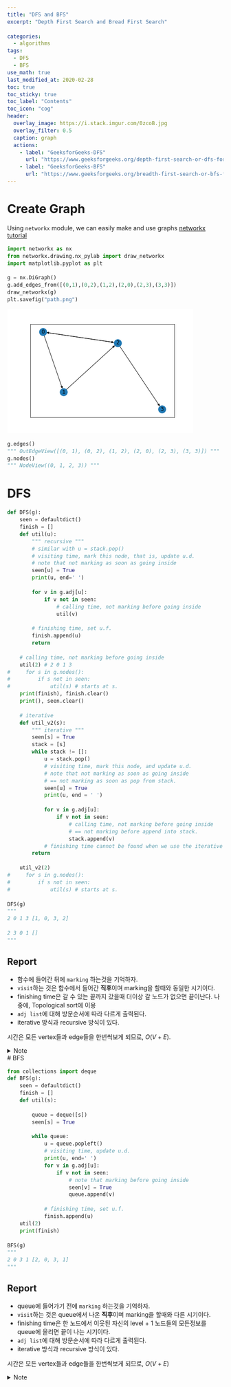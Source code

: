 ```yaml
---
title: "DFS and BFS"
excerpt: "Depth First Search and Bread First Search"

categories:
  - algorithms
tags:
  - DFS
  - BFS
use_math: true
last_modified_at: 2020-02-28
toc: true
toc_sticky: true
toc_label: "Contents"
toc_icon: "cog"
header:
  overlay_image: https://i.stack.imgur.com/0zcoB.jpg
  overlay_filter: 0.5
  caption: graph 
  actions:
    - label: "GeeksforGeeks-DFS"
      url: "https://www.geeksforgeeks.org/depth-first-search-or-dfs-for-a-graph/"
    - label: "GeeksforGeeks-BFS"
      url: "https://www.geeksforgeeks.org/breadth-first-search-or-bfs-for-a-graph/"
---
```


# Create Graph
Using `networkx` module, we can easily make and use graphs
[networkx tutorial](https://networkx.github.io/documentation/networkx-1.10/tutorial/tutorial.html)
```python
import networkx as nx
from networkx.drawing.nx_pylab import draw_networkx
import matplotlib.pyplot as plt

g = nx.DiGraph()
g.add_edges_from([(0,1),(0,2),(1,2),(2,0),(2,3),(3,3)])
draw_networkx(g)
plt.savefig("path.png")
```

![](/assets/images/algorithms/20-02-28-graph.png)

```python
g.edges()
""" OutEdgeView([(0, 1), (0, 2), (1, 2), (2, 0), (2, 3), (3, 3)]) """
g.nodes()
""" NodeView((0, 1, 2, 3)) """
```

# DFS

```python
def DFS(g):
    seen = defaultdict()
    finish = []
    def util(u):
        """ recursive """
        # similar with u = stack.pop()
        # visiting time, mark this node, that is, update u.d.
        # note that not marking as soon as going inside
        seen[u] = True
        print(u, end=' ')
        
        for v in g.adj[u]:
            if v not in seen:
                # calling time, not marking before going inside
                util(v)
        
        # finishing time, set u.f.
        finish.append(u)
        return 
    
    # calling time, not marking before going inside
    util(2) # 2 0 1 3
#     for s in g.nodes():
#         if s not in seen:
#             util(s) # starts at s.
    print(finish), finish.clear()
    print(), seen.clear()
    
    # iterative 
    def util_v2(s):
        """ iterative """
        seen[s] = True
        stack = [s]
        while stack != []:
            u = stack.pop()
            # visiting time, mark this node, and update u.d.
            # note that not marking as soon as going inside
            # == not marking as soon as pop from stack.
            seen[u] = True
            print(u, end = ' ')
            
            for v in g.adj[u]:
                if v not in seen:
                    # calling time, not marking before going inside 
                    # == not marking before append into stack.
                    stack.append(v)
            # finishing time cannot be found when we use the iterative way.
        return 
        
    util_v2(2)
#     for s in g.nodes():
#         if s not in seen:
#             util(s) # starts at s.

DFS(g)
"""
2 0 1 3 [1, 0, 3, 2]

2 3 0 1 []
"""
```

## Report
* 함수에 들어간 뒤에 `marking` 하는것을 기억하자.  
* `visit`하는 것은 함수에서 들어간 **직후**이며 marking을 할때와 동일한 시기이다. 
* finishing time은 갈 수 있는 끝까지 갔을때 더이상 갈 노드가 없으면 끝이난다. 나중에, Topological sort에 이용
* `adj list`에 대해 방문순서에 따라 다르게 출력된다.  
* iterative 방식과 recursive 방식이 있다.  

시간은 모든 vertex들과 edge들을 한번씩보게 되므로,  $O(V+E)$.

<details> <summary> Note </summary>iterative방식을 사용할경우 finishing time을 찾는것은 불가능 </details>
# BFS

```python
from collections import deque
def BFS(g):
    seen = defaultdict()
    finish = []
    def util(s):
        
        queue = deque([s])
        seen[s] = True
        
        while queue:
            u = queue.popleft()
            # visiting time, update u.d.
            print(u, end=' ')
            for v in g.adj[u]:
                if v not in seen:
                    # note that marking before going inside
                    seen[v] = True
                    queue.append(v)
            
            # finishing time, set u.f.
            finish.append(u)
    util(2)
    print(finish)
        
BFS(g) 
""" 
2 0 3 1 [2, 0, 3, 1] 
"""
```

## Report
* queue에 들어가기 전에 `marking` 하는것을 기억하자.  
* `visit`하는 것은 queue에서 나온 **직후**이며 marking을 할때와 다른 시기이다.  
* finishing time은 한 노드에서 이웃된 자신의 level + 1  노드들의 모든정보를 queue에 올리면 끝이 나는 시기이다.
* `adj list`에 대해 방문순서에 따라 다르게 출력된다.  
* iterative 방식과 recursive 방식이 있다.

시간은 모든 vertex들과 edge들을 한번씩보게 되므로, $O(V+E)$

<details> <summary> Note </summary> queue를 사용하므로 stack이 사용되는 recursive방식으로는 구현하기 까다롭다. <a href="https://www.techiedelight.com/breadth-first-search/"> blog </a> </details>
